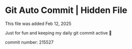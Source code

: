 # Git Auto Commit | Hidden File

This file was added Feb 12, 2025

Just for fun and keeping my daily git commit active 🤪

commit number: 215527
